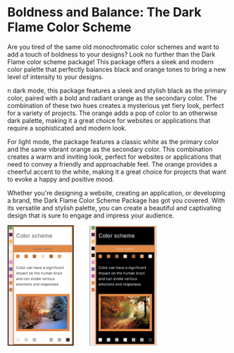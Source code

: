 # Boldness and Balance: The Dark Flame Color Scheme 

Are you tired of the same old monochromatic color schemes and want to add a touch of boldness to your designs? Look no further than the Dark Flame color scheme package! This package offers a sleek and modern color palette that perfectly balances black and orange tones to bring a new level of intensity to your designs.

n dark mode, this package features a sleek and stylish black as the primary color, paired with a bold and radiant orange as the secondary color. The combination of these two hues creates a mysterious yet fiery look, perfect for a variety of projects. The orange adds a pop of color to an otherwise dark palette, making it a great choice for websites or applications that require a sophisticated and modern look.

For light mode, the package features a classic white as the primary color and the same vibrant orange as the secondary color. This combination creates a warm and inviting look, perfect for websites or applications that need to convey a friendly and approachable feel. The orange provides a cheerful accent to the white, making it a great choice for projects that want to evoke a happy and positive mood.

Whether you're designing a website, creating an application, or developing a brand, the Dark Flame Color Scheme Package has got you covered. With its versatile and stylish palette, you can create a beautiful and captivating design that is sure to engage and impress your audience.

<img src="dark-flame.png"  width="30%" height="60%">&nbsp;&nbsp;&nbsp;&nbsp;&nbsp;&nbsp;&nbsp;&nbsp; <img src="dark-flame-dark.png"  width="30%" height="60%">
